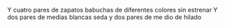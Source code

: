 Y cuatro pares de zapatos babuchas de diferentes colores sin estrenar
Y dos pares de medias blancas seda y dos pares de me
dio de hilado